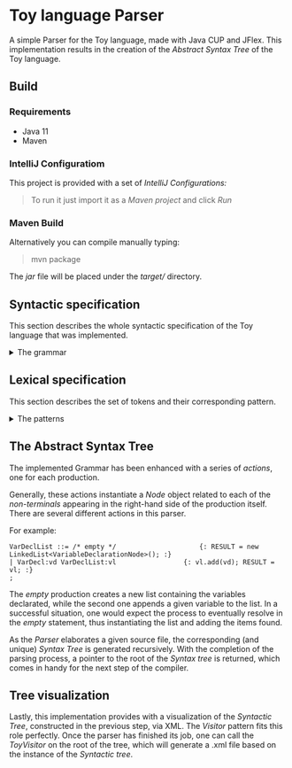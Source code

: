 # Toy language Parser

A simple Parser for the Toy language, made with Java CUP and JFlex. This implementation results in the creation of the *Abstract Syntax Tree* of the Toy language.

## Build  

### Requirements

- Java 11
- Maven

### IntelliJ Configuratiom

This project is provided with a set of *IntelliJ Configurations:* 

> To run it just import it as a *Maven project* and click *Run*

### Maven Build

Alternatively you can compile manually typing: 

> mvn package

The *jar* file will be placed under the *target/* directory.  

## Syntactic specification 

This section describes the whole syntactic specification of the Toy language that was implemented.

  <details>
	<summary>The grammar</summary>

	Program ::= VarDeclList:vl ProcList:pl	
		

	VarDeclList ::= /* empty */ 				
		| VarDecl:vd VarDeclList:vl				
		

	ProcList ::= Proc 							
		| Proc ProcList
		

	VarDecl ::= Type IdListInit SEMI
		

	Type ::= INT | BOOL | FLOAT | STRING
		

	IdListInit ::= ID 
		| IdListInit COMMA ID
		| ID ASSIGN Expr
		| IdListInit COMMA ID ASSIGN Expr
		

	Proc ::= PROC ID LPAR ParamDeclList RPAR ResultTypeList COLON 
			VarDeclList StatList RETURN ReturnExprs CORP SEMI
		| PROC ID LPAR RPAR ResultTypeList COLON 
			VarDeclList StatList RETURN ReturnExprs CORP SEMI
		|	PROC ID LPAR ParamDeclList RPAR ResultTypeList COLON 
			VarDeclList RETURN ReturnExprs CORP SEMI
		| PROC ID LPAR RPAR ResultTypeList COLON 
			VarDeclList RETURN ReturnExprs CORP SEMI
		

	ResultTypeList ::= ResultType
		| ResultType COMMA ResultTypeList
		

	ReturnExprs::=  ExprList 
		| /* empty */ 
		

	ExprList ::= Expr	
		| Expr COMMA ExprList
		

	ParamDeclList ::= ParDecl | ParamDeclList SEMI ParDecl
		

	ParDecl ::= Type IdList
		

	IdList ::= ID | IdList COMMA ID
		

	ResultType ::= Type | VOID 
		

	StatList ::= Stat | Stat StatList 
		

	Stat ::= IfStat SEMI
		| WhileStat SEMI
		| ReadlnStat SEMI
		| WriteStat SEMI
		| AssignStat SEMI
		| CallProc SEMI
		

	WhileStat ::= WHILE StatList RETURN Expr DO StatList OD
		| WHILE Expr DO StatList OD
		

	IfStat ::= IF Expr THEN StatList ElifList Else FI
		

	ElifList ::= /* empty */ 
		| Elif ElifList		   
		

	Elif ::= ELIF Expr THEN StatList
		

	Else ::= /* empty */ | ELSE StatList
		

	ReadlnStat ::= READ LPAR IdList RPAR
		

	WriteStat ::=  WRITE LPAR ExprList RPAR
		

	AssignStat ::= IdList ASSIGN  ExprList
		

	CallProc ::= ID LPAR ExprList RPAR   
		| ID LPAR RPAR   
		

	Expr ::= NULL                          
		| TRUE                            
		| FALSE                           
		| INT_CONST                    
		| FLOAT_CONST
		| STRING_CONST
		| ID
		| ID:i LPAR ExprList:exprl RPAR 
		| ID:i LPAR RPAR 
		| Expr  PLUS Expr
		| Expr  MINUS Expr
		| Expr  TIMES Expr
		| Expr  DIV Expr
		| Expr  AND Expr
		| Expr  OR Expr
		| Expr  GT Expr
		| Expr  GE Expr
		| Expr  LT Expr
		| Expr  LE Expr
		| Expr  EQ Expr
		| Expr  NE Expr
		| MINUS Expr
		

  </details>


## Lexical specification

This section describes the set of tokens and their corresponding pattern.

<details>
	<summary>The patterns</summary>

	SEMI ';'
	COMMA ','
	INT  'int'
	STRING 'string'
	FLOAT 'float'
	BOOL 'bool'
	PROC 'proc'
	LPAR '('
	RPAR ')'
	COLON ':'
	PROC 'proc'
	CORP 'corp'
	VOID 'void'
	IF 'if'
	THEN 'then'
	ELIF 'elif'
	FI 'fi'
	ELSE 'else'
	WHILE 'while'
	DO 'do'
	OD 'od'
	READ 'readln'
	WRITE 'write'
	ASSIGN ':='
	PLUS '+'
	MINUS '-'
	TIMES '*'
	DIV '/'
	EQ '=' 
	NE '<>' 
	LT '<' 
	LE '<=' 
	GT '>' 
	GE '>='
	AND '&&'
	OR '||'
	NOT '!'
	NULL 'null'                          
    TRUE 'true'                          
    FALSE 'false'
	RETURN '->'

    ALPHA=[A-Za-z]
	DIGIT=[0-9]
	NONZERO_DIGIT=[1-9]
	NEWLINE=\r|\n|\r\n
	WHITESPACE = {NEWLINE} | [ \t\f]
	ID = ({ALPHA}|_)({ALPHA}|{DIGIT}|_)*
	INT = (({NONZERO_DIGIT}+{DIGIT}*)|0)
	FLOAT = {INT}(\.{DIGIT}+)
	STRING_TEXT = [^\"]*
	COMMENT_TEXT = [\w\.\@]*
 </details>

## The Abstract Syntax Tree

The implemented Grammar has been enhanced with a series of *actions*, one for each production. 

Generally, these actions instantiate a *Node* object related to each of the *non-terminals* appearing in the right-hand side of the production itself. 
There are several different actions in this parser.

For example:

	VarDeclList ::= /* empty */ 					{: RESULT = new LinkedList<VariableDeclarationNode>(); :}
	| VarDecl:vd VarDeclList:vl					{: vl.add(vd); RESULT = vl; :}
	;

The *empty* production creates a new list containing the variables declarated, while the second one appends a given variable to the list. In a successful situation, one would expect the process to eventually resolve in the *empty* statement, thus instantiating the list and adding the items found. 

As the *Parser* elaborates a given source file, the corresponding (and unique) *Syntax Tree* is generated recursively. With the completion of the parsing process, a pointer to the root of the *Syntax tree* is returned, which comes in handy for the next step of the compiler.

## Tree visualization

Lastly, this implementation provides with a visualization of the *Syntactic Tree*, constructed in the previous step, via XML. The *Visitor* pattern fits this role perfectly. Once the parser has finished its job, one can call the *ToyVisitor* on the root of the tree, which will generate a .xml file based on the instance of the *Syntactic tree*.